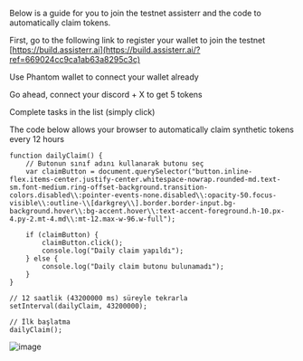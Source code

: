 Below is a guide for you to join the testnet assisterr and the code to automatically claim tokens.

 First, go to the following link to register your wallet to join the testnet
[https://build.assisterr.ai](https://build.assisterr.ai/?ref=669024cc9ca1ab63a8295c3c)

Use Phantom wallet to connect your wallet already

Go ahead, connect your discord + X to get 5 tokens

Complete tasks in the list (simply click)

The code below allows your browser to automatically claim synthetic tokens every 12 hours

    function dailyClaim() {
        // Butonun sınıf adını kullanarak butonu seç
        var claimButton = document.querySelector("button.inline-flex.items-center.justify-center.whitespace-nowrap.rounded-md.text-sm.font-medium.ring-offset-background.transition-colors.disabled\\:pointer-events-none.disabled\\:opacity-50.focus-visible\\:outline-\\[darkgrey\\].border.border-input.bg-background.hover\\:bg-accent.hover\\:text-accent-foreground.h-10.px-4.py-2.mt-4.md\\:mt-12.max-w-96.w-full");
        
        if (claimButton) {
            claimButton.click();
            console.log("Daily claim yapıldı");
        } else {
            console.log("Daily claim butonu bulunamadı");
        }
    }
    
    // 12 saatlik (43200000 ms) süreyle tekrarla
    setInterval(dailyClaim, 43200000);
    
    // İlk başlatma
    dailyClaim();
![image](https://github.com/ruesandora/Rivalz/assets/101149671/b484022a-82b2-4d92-a2d0-b5be37db345d)
